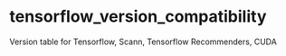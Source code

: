 # tensorflow_version_compatibility
Version table for Tensorflow, Scann, Tensorflow Recommenders, CUDA
